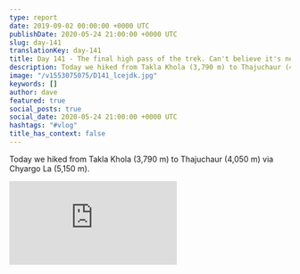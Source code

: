 ```yaml
---
type: report
date: 2019-09-02 00:00:00 +0000 UTC
publishDate: 2020-05-24 21:00:00 +0000 UTC
slug: day-141
translationKey: day-141
title: Day 141 - The final high pass of the trek. Can't believe it's nearly over
description: Today we hiked from Takla Khola (3,790 m) to Thajuchaur (4,050 m) via Chyargo La (5,150 m).
image: "/v1553075075/D141_lcejdk.jpg"
keywords: []
author: dave
featured: true
social_posts: true
social_date: 2020-05-24 21:00:00 +0000 UTC
hashtags: "#vlog"
title_has_context: false
---
```


Today we hiked from Takla Khola (3,790 m) to Thajuchaur (4,050 m) via Chyargo La (5,150 m).

<iframe class="youtube75" src="https://www.youtube.com/embed/5V2lKigQ1cY" frameborder="0" allow="accelerometer; autoplay; encrypted-media; gyroscope; picture-in-picture" allowfullscreen></iframe>

